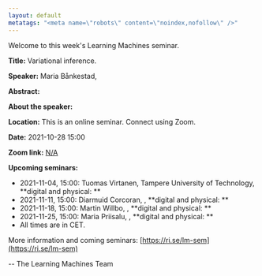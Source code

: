 ```yaml
---
layout: default
metatags: "<meta name=\"robots\" content=\"noindex,nofollow\" />"
---
```

 
Welcome to this week's Learning Machines seminar.

**Title:** Variational inference.

**Speaker:** Maria Bånkestad, 

**Abstract:** 

**About the speaker:** 

**Location:** This is an online seminar. Connect using Zoom.

**Date:** 2021-10-28 15:00

**Zoom link:** [N/A](N/A)

**Upcoming seminars:**

* 2021-11-04, 15:00: Tuomas Virtanen, Tampere University of Technology, **digital and physical: **
* 2021-11-11, 15:00: Diarmuid Corcoran, , **digital and physical: **
* 2021-11-18, 15:00: Martin Willbo, , **digital and physical: **
* 2021-11-25, 15:00: Maria Priisalu, , **digital and physical: **
* All times are in CET.

More information and coming seminars: [https://ri.se/lm-sem](https://ri.se/lm-sem)

-- The Learning Machines Team


